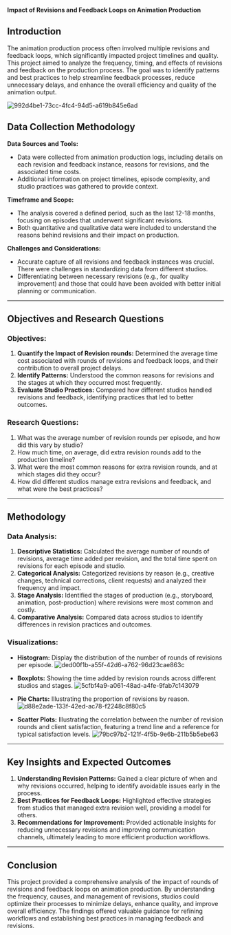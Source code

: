 **Impact of Revisions and Feedback Loops on Animation Production**

## **Introduction**

The animation production process often involved multiple revisions and feedback loops, which significantly impacted project timelines and quality. This project aimed to analyze the frequency, timing, and effects of revisions and feedback on the production process. The goal was to identify patterns and best practices to help streamline feedback processes, reduce unnecessary delays, and enhance the overall efficiency and quality of the animation output.

![992d4be1-73cc-4fc4-94d5-a619b845e6ad](https://github.com/user-attachments/assets/51d3e1c1-3f93-43dc-b034-a4491c458007)


## **Data Collection Methodology**

**Data Sources and Tools:**
- Data were collected from animation production logs, including details on each revision and feedback instance, reasons for revisions, and the associated time costs.
- Additional information on project timelines, episode complexity, and studio practices was gathered to provide context.

**Timeframe and Scope:**
- The analysis covered a defined period, such as the last 12-18 months, focusing on episodes that underwent significant revisions.
- Both quantitative and qualitative data were included to understand the reasons behind revisions and their impact on production.

**Challenges and Considerations:**
- Accurate capture of all revisions and feedback instances was crucial. There were challenges in standardizing data from different studios.
- Differentiating between necessary revisions (e.g., for quality improvement) and those that could have been avoided with better initial planning or communication.

---

## **Objectives and Research Questions**

### **Objectives:**
1. **Quantify the Impact of Revision rounds:** Determined the average time cost associated with rounds of revisions and feedback loops, and their contribution to overall project delays.
2. **Identify Patterns:** Understood the common reasons for revisions and the stages at which they occurred most frequently.
3. **Evaluate Studio Practices:** Compared how different studios handled revisions and feedback, identifying practices that led to better outcomes.

### **Research Questions:**
1. What was the average number of revision rounds per episode, and how did this vary by studio?
2. How much time, on average, did extra revision rounds add to the production timeline?
3. What were the most common reasons for extra revision rounds, and at which stages did they occur?
4. How did different studios manage extra revisions and feedback, and what were the best practices?

---

## **Methodology**

### **Data Analysis:**
1. **Descriptive Statistics:** Calculated the average number of rounds of revisions, average time added per revision, and the total time spent on revisions for each episode and studio.
2. **Categorical Analysis:** Categorized revisions by reason (e.g., creative changes, technical corrections, client requests) and analyzed their frequency and impact.
3. **Stage Analysis:** Identified the stages of production (e.g., storyboard, animation, post-production) where revisions were most common and costly.
4. **Comparative Analysis:** Compared data across studios to identify differences in revision practices and outcomes.

### **Visualizations:**
- **Histogram:** Display the distribution of the number of rounds of revisions per episode.
![ded00f1b-a55f-42d6-a762-96d23cae863c](https://github.com/user-attachments/assets/49c4a6d6-8300-4a12-98fa-258416386009)

- **Boxplots:** Showing the time added by revision rounds across different studios and stages.
![5cfbf4a9-a061-48ad-a4fe-9fab7c143079](https://github.com/user-attachments/assets/07668ce9-a0c3-418d-9240-42370666dc34)

- **Pie Charts:** Illustrating the proportion of revisions by reason.
![d88e2ade-133f-42ed-ac78-f2248c8f80c5](https://github.com/user-attachments/assets/5f4cfa4b-1aa1-408c-89f1-08fc3ab10b5c)

- **Scatter Plots:** Illustrating the correlation between the number of revision rounds and client satisfaction, featuring a trend line and a reference for typical satisfaction levels.
![79bc97b2-121f-4f5b-9e6b-211b5b5ebe63](https://github.com/user-attachments/assets/20c7ccf8-8d51-41c5-ab5f-8d8b7f60a106)


---

## **Key Insights and Expected Outcomes**

1. **Understanding Revision Patterns:** Gained a clear picture of when and why revisions occurred, helping to identify avoidable issues early in the process.
2. **Best Practices for Feedback Loops:** Highlighted effective strategies from studios that managed extra revision well, providing a model for others.
3. **Recommendations for Improvement:** Provided actionable insights for reducing unnecessary revisions and improving communication channels, ultimately leading to more efficient production workflows.

---

## **Conclusion**

This project provided a comprehensive analysis of the impact of rounds of revisions and feedback loops on animation production. By understanding the frequency, causes, and management of revisions, studios could optimize their processes to minimize delays, enhance quality, and improve overall efficiency. The findings offered valuable guidance for refining workflows and establishing best practices in managing feedback and revisions.

